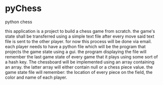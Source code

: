# pyChess
python chess

this application is a project to build a chess game from scratch.
the game's state shall be transferred using a simple text file
after every move said text file is sent to the other player.
for now this process will be done via email.
each player needs to have a python file which will be the program that projects the game state using a gui.
the program displaying the file will remember the last game state of every game that it plays using some sort of a hash key.
The chessboard will be implemented using an array containing an array.
the latter array will either contain null or a chess piece value.
the game state file will remember: the location of every piece on the field, the color and name of each player.
